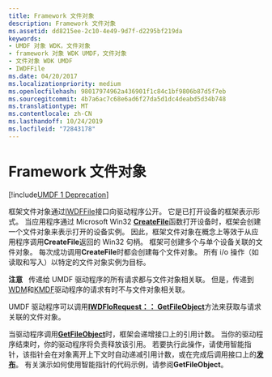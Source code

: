 ```yaml
---
title: Framework 文件对象
description: Framework 文件对象
ms.assetid: dd8215ee-2c10-4e49-9d7f-d2295bf219da
keywords:
- UMDF 对象 WDK，文件对象
- framework 对象 WDK UMDF，文件对象
- 文件对象 WDK UMDF
- IWDFFile
ms.date: 04/20/2017
ms.localizationpriority: medium
ms.openlocfilehash: 98017974962a436901f1c84c1bf9806b87d5f7eb
ms.sourcegitcommit: 4b7a6ac7c68e6ad6f27da5d1dc4deabd5d34b748
ms.translationtype: MT
ms.contentlocale: zh-CN
ms.lasthandoff: 10/24/2019
ms.locfileid: "72843178"
---
```

# <a name="framework-file-object"></a>Framework 文件对象


[!include[UMDF 1 Deprecation](../umdf-1-deprecation.md)]

框架文件对象通过[IWDFFile](https://docs.microsoft.com/windows-hardware/drivers/ddi/wudfddi/nn-wudfddi-iwdffile)接口向驱动程序公开。 它是已打开设备的框架表示形式。 当应用程序通过 Microsoft Win32 [**CreateFile**](https://docs.microsoft.com/windows/desktop/api/fileapi/nf-fileapi-createfilea)函数打开设备时，框架会创建一个文件对象来表示打开的设备实例。 因此，框架文件对象在概念上等效于从应用程序调用**CreateFile**返回的 Win32 句柄。 框架可创建多个与单个设备关联的文件对象。 每次成功调用**CreateFile**时都会创建每个文件对象。 所有 i/o 操作（如读取和写入）以特定的文件对象实例为目标。

**注意**   传递给 UMDF 驱动程序的所有请求都与文件对象相关联。 但是，传递到[WDM](https://docs.microsoft.com/windows-hardware/drivers/kernel/windows-driver-model)和[KMDF](https://docs.microsoft.com/windows-hardware/drivers/wdf/what-s-new-for-wdf-drivers)驱动程序的请求有时不与文件对象相关联。

 

UMDF 驱动程序可以调用[**IWDFIoRequest：： GetFileObject**](https://docs.microsoft.com/windows-hardware/drivers/ddi/wudfddi/nf-wudfddi-iwdfiorequest-getfileobject)方法来获取与请求关联的文件对象。

当驱动程序调用[**GetFileObject**](https://docs.microsoft.com/windows-hardware/drivers/ddi/wudfddi/nf-wudfddi-iwdfiorequest-getfileobject)时，框架会递增接口上的引用计数。 当你的驱动程序结束时，你的驱动程序将负责释放该引用。 若要执行此操作，请使用智能指针，该指针会在对象离开上下文时自动递减引用计数，或在完成后调用接口上的[**发布**](https://docs.microsoft.com/windows/desktop/api/unknwn/nf-unknwn-iunknown-release)。 有关演示如何使用智能指针的代码示例，请参阅**GetFileObject**。

 

 





